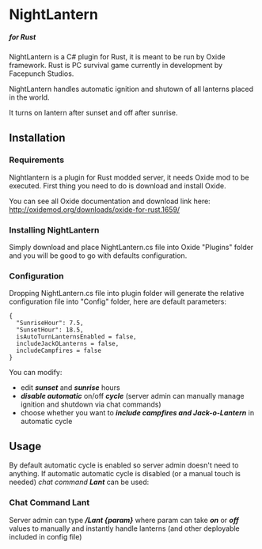 # NightLantern 
##### for Rust


NightLantern is a C# plugin for Rust, it is meant to be run by Oxide framework.
Rust is PC survival game currently in development by Facepunch Studios.

NightLantern handles automatic ignition and shutown of all lanterns placed in the world. 

It turns on lantern after sunset and off after sunrise.

## Installation
### Requirements
Nightlantern is a plugin for Rust modded server, it needs Oxide mod to be executed. First thing you need to do is download and install Oxide.

You can see all Oxide documentation and download link here:
http://oxidemod.org/downloads/oxide-for-rust.1659/

### Installing NightLantern
Simply download and place NightLantern.cs file into Oxide "Plugins" folder and you will be good to go with defaults configuration.

### Configuration
Dropping NightLantern.cs file into plugin folder will generate the relative 
configuration file into "Config" folder, here are default parameters:

```
{
  "SunriseHour": 7.5, 
  "SunsetHour": 18.5,
  isAutoTurnLanternsEnabled = false,
  includeJackOLanterns = false,
  includeCampfires = false
}
```
You can modify:
- edit **_sunset_** and **_sunrise_** hours
- **_disable automatic_** on/off **_cycle_** (server admin can manually manage ignition and shutdown via chat commands)
- choose whether you want to **_include campfires and Jack-o-Lantern_** in automatic cycle

## Usage
By default automatic cycle is enabled so server admin doesn't need to anything. If automatic automatic cycle is disabled (or a manual touch is needed) _chat command **Lant**_ can be used:

### Chat Command Lant
Server admin can type **_/Lant {param}_** where param can take **_on_** or **_off_** values to manually and instantly handle lanterns (and other deployable included in config file)


